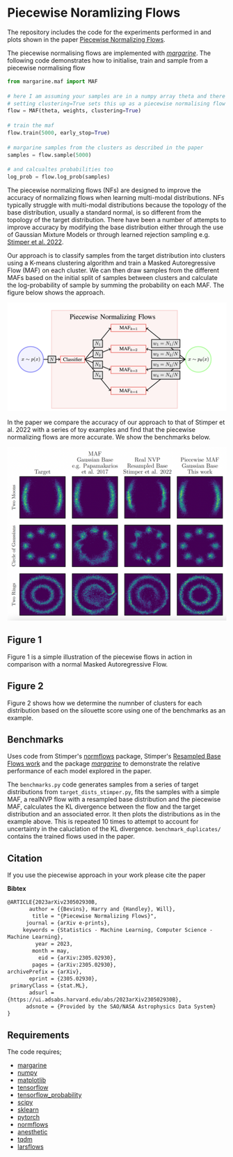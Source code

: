# Piecewise Noramlizing Flows

The repository includes the code for the experiments performed in and plots
shown in the paper 
[Piecewise Normalizing Flows](https://arxiv.org/abs/2305.02930).

The piecewise normalising flows are implemented with
[*margarine*](https://github.com/htjb/margarine). The following code
demonstrates how to initialise, train and sample from a piecewise normalising
flow

```python
from margarine.maf import MAF

# here I am assuming your samples are in a numpy array theta and there is a corresponding set of weights
# setting clustering=True sets this up as a piecewise normalising flow
flow = MAF(theta, weights, clustering=True)

# train the maf
flow.train(5000, early_stop=True)

# margarine samples from the clusters as described in the paper
samples = flow.sample(5000)

# and calcualtes probabilities too
log_prob = flow.log_prob(samples)
```

The piecewise normalizing flows (NFs) are designed to improve the accuracy of
normalizing flows when learning multi-modal distributions. NFs typically
struggle with multi-modal distributions because the topology of the base
distribution, usually a standard normal, is so different from the
topology of the target distribution. There have been a number of
attempts to improve accuracy by modifying the base distribution either
through the use of Gaussian Mixture Models or through learned rejection
sampling e.g. [Stimper et al. 2022](https://proceedings.mlr.press/v151/stimper22a).

Our approach is to classify samples from the target distribution into
clusters using a K-means clustering algorithm and train a Masked
Autoregressive Flow (MAF) on each cluster. We can then draw samples from the different
MAFs based on the initial split of samples between clusters and calculate
the log-probability of sample by summing the probability on each MAF. The figure
below shows the approach.

![Piecewise Normalizing Flows](Figures/Piecewise_NF.png)

In the paper we compare the accuracy of our approach to that of Stimper et al. 2022
with a series of toy examples and find that the piecewise normalizing flows are
more accurate. We show the benchmarks below.

![Benchmarks](Figures/example_benchmarks.png)

## Figure 1

Figure 1 is a simple illustration of the piecewise flows in action
in comparison with a normal Masked Autoregressive Flow.

## Figure 2

Figure 2 shows how we determine the numnber of clusters for each distribution
based on the silouette score using one of the benchmarks as an example.

## Benchmarks

Uses code from Stimper's [normflows](https://github.com/VincentStimper/normalizing-flows)
package, Stimper's [Resampled Base Flows work](https://github.com/VincentStimper/resampled-base-flows)
and the package [*margarine*](https://github.com/htjb/margarine) 
to demonstrate the relative performance of each model explored in the paper.

The `benchmarks.py` code generates samples from a series of target distributions
from `target_dists_stimper.py`, fits the samples with a simple MAF, a realNVP
flow with a resampled base distribution and the piecewise MAF, calculates
the KL divergence between the flow and the target distribution and an associated
error. It then plots the distributions as in the example above. This is repeated
10 times to attempt to account for uncertainty in the caluclation of the KL
divergence. `benchmark_duplicates/` contains the trained flows used in the paper.

## Citation

If you use the piecewise approach in your work please cite the paper

**Bibtex**
```
@ARTICLE{2023arXiv230502930B,
       author = {{Bevins}, Harry and {Handley}, Will},
        title = "{Piecewise Normalizing Flows}",
      journal = {arXiv e-prints},
     keywords = {Statistics - Machine Learning, Computer Science - Machine Learning},
         year = 2023,
        month = may,
          eid = {arXiv:2305.02930},
        pages = {arXiv:2305.02930},
archivePrefix = {arXiv},
       eprint = {2305.02930},
 primaryClass = {stat.ML},
       adsurl = {https://ui.adsabs.harvard.edu/abs/2023arXiv230502930B},
      adsnote = {Provided by the SAO/NASA Astrophysics Data System}
}
```

## Requirements

The code requires;

- [margarine](https://github.com/htjb/margarine)
- [numpy](https://numpy.org)
- [matplotlib](https://matplotlib.org)
- [tensorflow](https://www.tensorflow.org)
- [tensorflow_probability](https://www.tensorflow.org/probability)
- [scipy](https://scipy.org)
- [sklearn](https://scikit-learn.org/stable/)
- [pytorch](https://pytorch.org)
- [normflows](https://github.com/VincentStimper/normalizing-flows)
- [anesthetic](https://github.com/handley-lab/anesthetic)
- [tqdm](https://github.com/tqdm/tqdm)
- [larsflows](https://github.com/VincentStimper/resampled-base-flows)